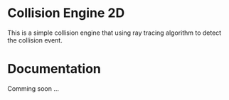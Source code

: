 # Collision Engine 2D
This is a simple collision engine that using ray tracing algorithm to detect the collision event. 

# Documentation
Comming soon ...